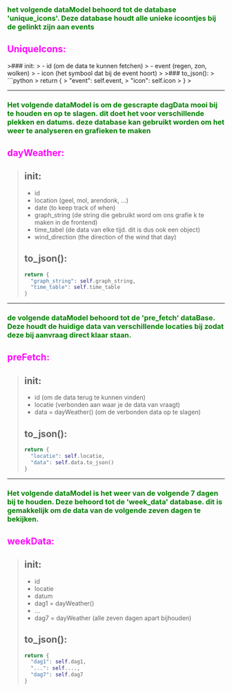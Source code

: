 <h3 style='color: green;'>
    het volgende dataModel behoord tot de database 'unique_icons'. Deze database houdt alle unieke icoontjes bij de gelinkt zijn aan events
</h3>

<h2 style="color: magenta;">UniqueIcons:</h2>
>### init:
> - id  (om de data te kunnen fetchen)
> - event  (regen, zon, wolken)
> - icon   (het symbool dat bij de event hoort)
>
>### to_json():
> ```python
> return {
>   "event": self.event,
>   "icon": self.icon
> }
>

---

<h3 style='color: green;'>
    Het volgende dataModel is om de gescrapte dagData mooi bij te houden en op te slagen. 
    dit doet het voor verschillende plekken en datums. deze database kan gebruikt worden om het
    weer te analyseren en grafieken te maken
</h3>
<h2 style='color: magenta;'>dayWeather:</h2>

> ## init:
> - id
> - location (geel, mol, arendonk, ...)
> - date (to keep track of when)
> - graph_string (de string die gebruikt word om ons grafie k te maken in de frontend)
> - time_tabel (de data van elke tijd. dit is dus ook een object)
> - wind_direction (the direction of the wind that day)
> 
> ## to_json():
> ```python
> return {
>   "graph_string": self.graph_string,
>   "time_table": self.time_table
> }

---

<h3 style='color: green;'>
    de volgende dataModel behoord tot de 'pre_fetch' dataBase. Deze houdt de huidige data van verschillende locaties bij zodat deze bij aanvraag direct klaar staan.
</h3>
<h2 style='color: magenta;'>preFetch:</h2>

>## init:
> - id (om de data terug te kunnen vinden)
> - locatie (verbonden aan waar je de data van vraagt)
> - data = dayWeather() (om de verbonden data op te slagen)
> 
> ## to_json():
> ```python
> return {
>   "locatie": self.locatie,
>   "data": self.data.to_json()
> }
>

---

<h3 style='color: green;'>
    Het volgende dataModel is het weer van de volgende 7 dagen bij te houden. Deze behoord tot de 'week_data' database.
    dit is gemakkelijk om de data van de volgende zeven dagen te bekijken.
</h3>
<h2 style='color: magenta;'>weekData:</h2>

>## init:
> - id
> - locatie
> - datum
> - dag1 = dayWeather()
> - ...
> - dag7 = dayWeather (alle zeven dagen apart bijhouden)
> 
> ## to_json():
> ```python
> return {
>   "dag1": self.dag1,
>   "...": self....,
>   "dag7": self.dag7
> }
